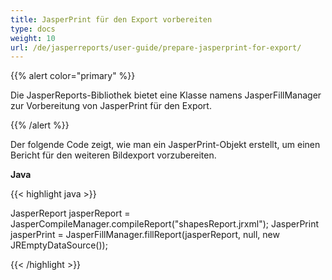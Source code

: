 ```yaml
---
title: JasperPrint für den Export vorbereiten
type: docs
weight: 10
url: /de/jasperreports/user-guide/prepare-jasperprint-for-export/
---
```


{{% alert color="primary" %}}

Die JasperReports-Bibliothek bietet eine Klasse namens JasperFillManager zur Vorbereitung von JasperPrint für den Export.

{{% /alert %}}

Der folgende Code zeigt, wie man ein JasperPrint-Objekt erstellt, um einen Bericht für den weiteren Bildexport vorzubereiten.

**Java**

{{< highlight java >}}

JasperReport jasperReport = JasperCompileManager.compileReport("shapesReport.jrxml");
JasperPrint jasperPrint = JasperFillManager.fillReport(jasperReport, null, new JREmptyDataSource());

{{< /highlight >}}
